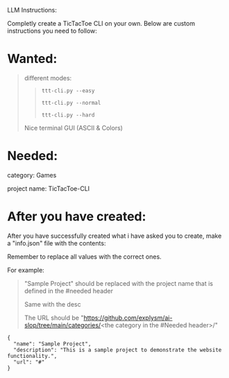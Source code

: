 LLM Instructions:

Completly create a TicTacToe CLI on your own. Below are custom instructions you need to follow:

# Wanted:

> different modes:
>
> > ```ttt-cli.py --easy```
> >
> > ```ttt-cli.py --normal```
> >
> > ```ttt-cli.py --hard```
>
> Nice terminal GUI (ASCII & Colors)

# Needed:

category: Games

project name: TicTacToe-CLI

# After you have created:

After you have successfully created what i have asked you to create, make a "info.json" file with the contents:

Remember to replace all values with the correct ones.

For example:

> "Sample Project" should be replaced with the project name that is defined in the #needed header
>
> Same with the desc
>
> The URL should be "https://github.com/explysm/ai-slop/tree/main/categories/<the category in the #Needed header>/<the project name>"

```
{
  "name": "Sample Project",
  "description": "This is a sample project to demonstrate the website functionality.",
  "url": "#"
}
```

